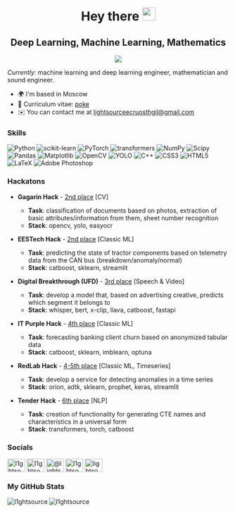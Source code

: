 <div id="header" align="center">
  <h1>
    Hey there
    <img src="https://media.giphy.com/media/v1.Y2lkPTc5MGI3NjExaWhjbDJpYjVyODlzbWMzc2Fvb2dyMjl5dG8ydDg4Z2hkamhoYmswZSZlcD12MV9pbnRlcm5hbF9naWZfYnlfaWQmY3Q9Zw/hi2kPofVMW70k/giphy.gif" width="30px"/>
  </h1>
  <h2>
    Deep Learning, Machine Learning, Mathematics
  </h2>
</div>

<div align="center">
  <img src="https://media.giphy.com/media/v1.Y2lkPTc5MGI3NjExOHNnamFoYWwwa2p5Z2VqaXR4bmVwZ2k0dGxmMHhyaWJlcGF1bzNzaiZlcD12MV9pbnRlcm5hbF9naWZfYnlfaWQmY3Q9Zw/SnVZO1N0Wo6u4/giphy.gif" style="max-width: 120%; height: auto;"/>
  <p></p>
</div>

<i>Currently</i>: machine learning and deep learning engineer, mathematician and sound engineer.

*   🌍  I'm based in Moscow
*   📄  Curriculum vitae: [poke](https://drive.google.com/file/d/11RFfO-xoh-qZZO-IhooJF6lOl_7Pr0vF/view?usp=sharing)
*   ✉️  You can contact me at [lightsourceecruosthgil@gmail.com](mailto:lightsourceecruosthgil@gmail.com)

### Skills 

![Python](https://img.shields.io/badge/python-%23000000?style=for-the-badge&logo=python) 
![scikit-learn](https://img.shields.io/badge/scikit--learn-%23000000.svg?style=for-the-badge&logo=scikit-learn&logoColor=orange)
![PyTorch](https://img.shields.io/badge/pytorch-%23000000?style=for-the-badge&logo=pytorch)
![transformers](https://img.shields.io/badge/transformers-%23000000?style=for-the-badge&logo=transformers)
![NumPy](https://img.shields.io/badge/numpy-%23000000.svg?style=for-the-badge&logo=numpy&logoColor=blue) 
![Scipy](https://img.shields.io/badge/SciPy-%23000000.svg?style=for-the-badge&logo=scipy&logoColor=%white%27) 
![Pandas](https://img.shields.io/badge/pandas-%23000000.svg?style=for-the-badge&logo=pandas)
![Matplotlib](https://img.shields.io/badge/Matplotlib-%23000000.svg?style=for-the-badge&logo=Matplotlib)
![OpenCV](https://img.shields.io/badge/opencv-%23000000?style=for-the-badge&logo=opencv)
![YOLO](https://img.shields.io/badge/yolo-%23000000?style=for-the-badge&logo=yolo)
![C++](https://img.shields.io/badge/c++-%23000000?style=for-the-badge&logo=c%2B%2B&logoColor=blue) 
![CSS3](https://img.shields.io/badge/css-%23000000?style=for-the-badge&logo=css3&logoColor=blue)
![HTML5](https://img.shields.io/badge/html-%23000000?style=for-the-badge&logo=html5)
![LaTeX](https://img.shields.io/badge/latex-%23000000.svg?style=for-the-badge&logo=latex&logoColor=green) 
![Adobe Photoshop](https://img.shields.io/badge/adobe%20photoshop-%23000000.svg?style=for-the-badge&logo=adobe%20photoshop&logoColor=blue)

### Hackatons

- __Gagarin Hack__ - [2nd place](https://github.com/l1ghtsource/gagarin-hack-document-reader) [CV]
  - __Task__: classification of documents based on photos, extraction of basic attributes/information from them, sheet number recognition
  - __Stack__: opencv, yolo, easyocr

- __EESTech Hack__ - [2nd place](https://github.com/l1ghtsource/eestech-hack-tractor-forecasting) [Classic ML]
  - __Task__: predicting the state of tractor components based on telemetry data from the CAN bus (breakdown/anomaly/normal)
  - __Stack__: catboost, sklearn, streamlit

- __Digital Breakthrough (UFD)__ - [3rd place](https://github.com/l1ghtsource/mediawise-creative-filter) [Speech & Video]
  - __Task__: develop a model that, based on advertising creative, predicts which segment it belongs to
  - __Stack__: whisper, bert, x-clip, llava, catboost, fastapi
  
- __IT Purple Hack__ - [4th place](https://github.com/l1ghtsource/it-purple-hack-sber-case) [Classic ML]
  - __Task__: forecasting banking client churn based on anonymized tabular data
  - __Stack__: catboost, sklearn, imblearn, optuna
 
- __RedLab Hack__ - [4-5th place](https://github.com/l1ghtsource/redlab-timeseries-anomaly-detection) [Classic ML, Timeseries]
  - __Task__: develop a service for detecting anomalies in a time series
  - __Stack__: orion, adtk, sklearn, prophet, keras, streamlit
  
- __Tender Hack__ - [6th place](https://github.com/l1ghtsource/tender-hack-product-card-generator) [NLP]
  - __Task__: creation of functionality for generating CTE names and characteristics in a universal form
  - __Stack__: transformers, torch, catboost
 
### Socials

<p align="left">
<a href="https://kaggle.com/l1ghtsource" target="blank"><img align="center" src="https://raw.githubusercontent.com/rahuldkjain/github-profile-readme-generator/master/src/images/icons/Social/kaggle.svg" alt="l1ghtsource" height="30" width="40" /></a>
<a href="https://vk.com/ecruosthgil" target="blank"><img align="center" src="https://raw.githubusercontent.com/rahuldkjain/github-profile-readme-generator/master/src/images/icons/Social/vk.svg" alt="l1ghtsource" height="30" width="40" /></a>
<a href="https://medium.com/@lightsource" target="blank"><img align="center" src="https://raw.githubusercontent.com/rahuldkjain/github-profile-readme-generator/master/src/images/icons/Social/medium.svg" alt="@lightsource" height="30" width="40" /></a>
<a href="https://www.youtube.com/channel/UCUT6M4HZMA5osgXNf2_SiRA" target="blank"><img align="center" src="https://raw.githubusercontent.com/rahuldkjain/github-profile-readme-generator/master/src/images/icons/Social/youtube.svg" alt="l1ghtsource" height="30" width="40" /></a>
<a href="https://stackoverflow.com/users/23734403" target="blank"><img align="center" src="https://raw.githubusercontent.com/rahuldkjain/github-profile-readme-generator/master/src/images/icons/Social/stack-overflow.svg" alt="lightsource" height="30" width="40" /></a>
</p>

### My GitHub Stats

<p><img align="left" src="https://github-readme-stats.vercel.app/api/top-langs?username=l1ghtsource&show_icons=true&locale=en&layout=compact" alt="l1ghtsource" /></p>
<p><img align="center" src="https://github-readme-streak-stats.herokuapp.com/?user=l1ghtsource&" alt="l1ghtsource" /></p>
